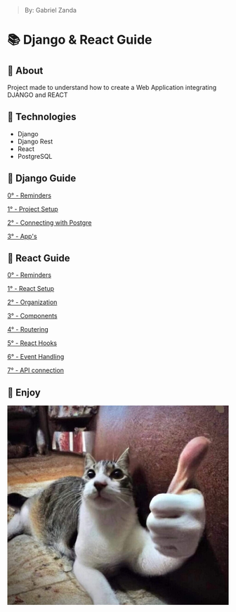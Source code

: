 > By: Gabriel Zanda

# 📚 Django & React Guide

## 📌 About

Project made to understand how to create a Web Application integrating DJANGO and REACT

## 📌 Technologies

-   Django
-   Django Rest
-   React
-   PostgreSQL

## 📌 Django Guide

[0° - Reminders](/>%20DJANGO%20GUIDE/0.%20Reminders.md)

[1° - Project Setup](/>%20DJANGO%20GUIDE/1.%20Project%20Setup.md)

[2° - Connecting with Postgre](/>%20DJANGO%20GUIDE/2.%20Connecting%20With%20Postgre.md)

[3° - App's](/>%20DJANGO%20GUIDE/3.%20App's.md)

## 📌 React Guide

[0° - Reminders](/>%20REACT%20GUIDE/0.%20Reminders.md)

[1° - React Setup](/>%20REACT%20GUIDE/1.%20React%20Setup.md)

[2° - Organization](/>%20REACT%20GUIDE/2.%20Organization.md)

[3° - Components](/>%20REACT%20GUIDE/3.%20Components.md)

[4° - Routering](/>%20REACT%20GUIDE/4.%20Routering.md)

[5° - React Hooks](/>%20REACT%20GUIDE/5.%20React%20Hooks.md)

[6° - Event Handling](/>%20REACT%20GUIDE/6.%20Event%20Handling.md)

[7° - API connection](/>%20REACT%20GUIDE/7.%20API%20connection.md)

## 📌 Enjoy

![utitled](/Images/CatLike.jpg)
